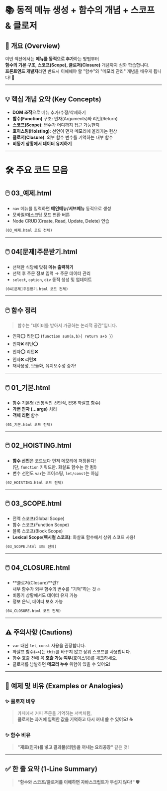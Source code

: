 # 📚 동적 메뉴 생성 + 함수의 개념 + 스코프 & 클로저

## 📌 개요 (Overview)

이번 섹션에서는 **메뉴를 동적으로 추가**하는 방법부터  
**함수의 기본 구조, 스코프(Scope), 클로저(Closure)** 개념까지 심화 학습합니다.  
**프론트엔드 개발자**라면 반드시 이해해야 할 "함수"와 "메모리 관리" 개념을 배우게 됩니다! 🚀

---

## 💡 핵심 개념 요약 (Key Concepts)

- **DOM 조작**으로 메뉴 추가/수정/삭제하기
- **함수(Function)** 구조: 인자(Arguments)와 리턴(Return)
- **스코프(Scope)**: 변수가 어디까지 접근 가능한지
- **호이스팅(Hoisting)**: 선언이 먼저 메모리에 올라가는 현상
- **클로저(Closure)**: 외부 함수 변수를 기억하는 내부 함수
- **비동기 상황에서 데이터 유지하기**

---

# 🛠 주요 코드 모음

## 🖱️ 03_예제.html

- `nav` 메뉴를 입력하면 **메인메뉴/서브메뉴** 동적으로 생성
- 모바일/데스크탑 모드 변환 버튼
- Node CRUD(Create, Read, Update, Delete) 연습

```html
(03_예제.html 코드 전체)
```

---

## 🖱️ 04[문제]주문받기.html

- 선택한 식당에 맞춰 **메뉴 출력하기**
- 선택 후 주문 정보 입력 → 주문 데이터 관리
- `select`, `option`, `div` 동적 생성 및 업데이트

```html
(04[문제]주문받기.html 코드 전체)
```

---

## 🖱️ 함수 정리

> 함수는 "데이터를 받아서 가공하는 논리적 공간"입니다.

- 인자⭕ 리턴⭕ (`function sum(a,b){ return a+b }`)
- 인자❌ 리턴⭕
- 인자⭕ 리턴❌
- 인자❌ 리턴❌
- 재사용성, 모듈화, 유지보수성 증가!

---

## 🖱️ 01_기본.html

- 함수 기본형 (전통적인 선언식, ES6 화살표 함수)
- **가변 인자 (...args)** 처리
- **객체 리턴** 함수

```html
(01_기본.html 코드 전체)
```

---

## 🖱️ 02_HOISTING.html

- **함수 선언**은 코드보다 먼저 메모리에 저장된다!  
  (단, `function` 키워드만. 화살표 함수는 안 됨!)
- 변수 선언도 `var`는 호이스팅, `let/const`는 아님

```html
(02_HOISTING.html 코드 전체)
```

---

## 🖱️ 03_SCOPE.html

- 전역 스코프(Global Scope)  
- 함수 스코프(Function Scope)  
- 블록 스코프(Block Scope)  
- **Lexical Scope(렉시컬 스코프)**: 화살표 함수에서 상위 스코프 사용!

```html
(03_SCOPE.html 코드 전체)
```

---

## 🖱️ 04_CLOSURE.html

- **클로저(Closure)**란?  
  내부 함수가 외부 함수의 변수를 "기억"하는 것 🔥
- 비동기 상황에서도 데이터 유지 가능
- 정보 은닉, 데이터 보호 가능

```html
(04_CLOSURE.html 코드 전체)
```

---

## ⚠ 주의사항 (Cautions)

- `var` 대신 `let`, `const` 사용을 권장합니다.
- 화살표 함수(`=>`)는 `this`를 바꾸지 않고 상위 스코프를 사용합니다.
- 함수 호출 전에 꼭 **호출 가능 여부**(호이스팅)를 체크하세요.
- 클로저를 남발하면 **메모리 누수** 위험이 있을 수 있어요!

---

## 🧪 예제 및 비유 (Examples or Analogies)

### ✨ 클로저 비유
> 카페에서 커피 주문을 기억하는 서버처럼,  
> **클로저는 과거에 입력한 값을 기억하고 다시 꺼내 쓸 수 있어요! ☕**

### ✨ 함수 비유
> **"재료(인자)를 넣고 결과물(리턴)을 꺼내는 요리공장"** 같은 것!

---

## ✅ 한 줄 요약 (1-Line Summary)

> **"함수와 스코프/클로저를 이해하면 자바스크립트가 무섭지 않다!" 🛡️**

